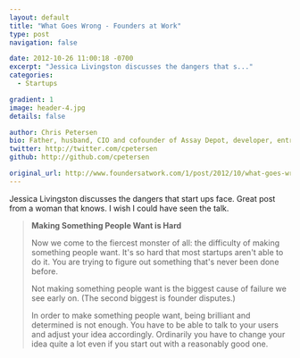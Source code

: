 ```yaml
---
layout: default
title: "What Goes Wrong - Founders at Work"
type: post
navigation: false

date: 2012-10-26 11:00:18 -0700
excerpt: "Jessica Livingston discusses the dangers that s..."
categories:
  - Startups

gradient: 1
image: header-4.jpg
details: false

author: Chris Petersen
bio: Father, husband, CIO and cofounder of Assay Depot, developer, entrepreneur and technologist.
twitter: http://twitter.com/cpetersen
github: http://github.com/cpetersen

original_url: http://www.foundersatwork.com/1/post/2012/10/what-goes-wrong.html
---
```



Jessica Livingston discusses the dangers that start ups face. Great post from a woman that knows. I wish I could have seen the talk.

 >  __Making Something People Want is Hard__  
 > 
 >  Now we come to the fiercest monster of all: the difficulty of making something people want. It's so hard that most startups aren't able to do it. You are trying to figure out something that's never been done before. 
 > 
 >  Not making something people want is the biggest cause of failure we see early on. (The second biggest is founder disputes.) 
 > 
 >  In order to make something people want, being brilliant and determined is not enough. You have to be able to talk to your users and adjust your idea accordingly. Ordinarily you have to change your idea quite a lot even if you start out with a reasonably good one. 
 > 
 > 
